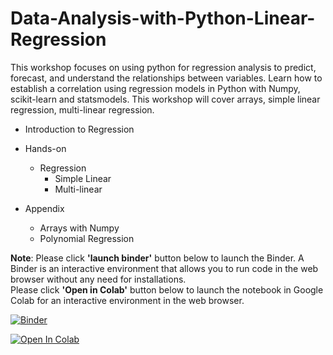 # Data-Analysis-with-Python-Linear-Regression
This workshop focuses on using python for regression analysis to predict, forecast, and understand the relationships between variables. Learn how to establish a correlation using regression models in Python with Numpy, scikit-learn and statsmodels. This workshop will cover arrays, simple linear regression, multi-linear regression.

* Introduction to Regression
* Hands-on
  * Regression<br>
    * Simple Linear 
    * Multi-linear 
    
* Appendix
  * Arrays with Numpy<br>
  * Polynomial Regression<br>

**Note**: Please click **'launch binder'** button below to launch the Binder. A Binder is an interactive environment that allows you to run code in the web browser without any need for installations. <br>
Please click **'Open in Colab'** button below to launch the notebook in Google Colab for an interactive environment in the web browser.


[![Binder](https://mybinder.org/badge_logo.svg)](https://mybinder.org/v2/gh/The-CEAS-Library/UC_Data_Day.git/master)

[![Open In Colab](https://colab.research.google.com/assets/colab-badge.svg)](https://github.com/The-CEAS-Library/UC_Data_Day.git)
